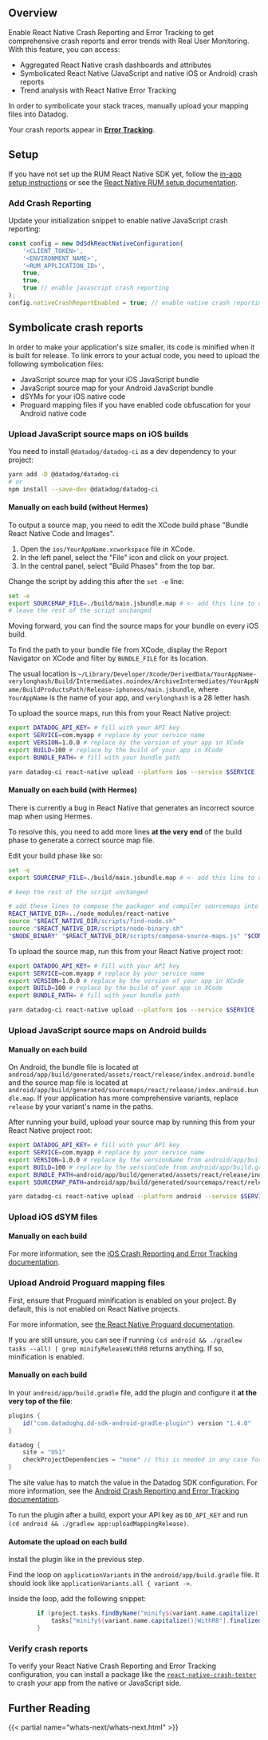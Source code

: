 ## Overview

Enable React Native Crash Reporting and Error Tracking to get comprehensive crash reports and error trends with Real User Monitoring. With this feature, you can access:

-   Aggregated React Native crash dashboards and attributes
-   Symbolicated React Native (JavaScript and native iOS or Android) crash reports
-   Trend analysis with React Native Error Tracking

In order to symbolicate your stack traces, manually upload your mapping files into Datadog.

Your crash reports appear in [**Error Tracking**][1].

## Setup

If you have not set up the RUM React Native SDK yet, follow the [in-app setup instructions][2] or see the [React Native RUM setup documentation][3].

### Add Crash Reporting

Update your initialization snippet to enable native JavaScript crash reporting:

```javascript
const config = new DdSdkReactNativeConfiguration(
    '<CLIENT_TOKEN>',
    '<ENVIRONMENT_NAME>',
    '<RUM_APPLICATION_ID>',
    true,
    true,
    true // enable javascript crash reporting
);
config.nativeCrashReportEnabled = true; // enable native crash reporting
```

## Symbolicate crash reports

In order to make your application's size smaller, its code is minified when it is built for release. To link errors to your actual code, you need to upload the following symbolication files:

-   JavaScript source map for your iOS JavaScript bundle
-   JavaScript source map for your Android JavaScript bundle
-   dSYMs for your iOS native code
-   Proguard mapping files if you have enabled code obfuscation for your Android native code

### Upload JavaScript source maps on iOS builds

You need to install `@datadog/datadog-ci` as a dev dependency to your project:

```bash
yarn add -D @datadog/datadog-ci
# or
npm install --save-dev @datadog/datadog-ci
```

#### Manually on each build (without Hermes)

To output a source map, you need to edit the XCode build phase "Bundle React Native Code and Images".

1. Open the `ios/YourAppName.xcworkspace` file in XCode.
2. In the left panel, select the "File" icon and click on your project.
3. In the central panel, select "Build Phases" from the top bar.

Change the script by adding this after the `set -e` line:

```bash
set -e
export SOURCEMAP_FILE=./build/main.jsbundle.map # <- add this line to output sourcemaps
# leave the rest of the script unchanged
```

Moving forward, you can find the source maps for your bundle on every iOS build.

To find the path to your bundle file from XCode, display the Report Navigator on XCode and filter by `BUNDLE_FILE` for its location.

The usual location is `~/Library/Developer/Xcode/DerivedData/YourAppName-verylonghash/Build/Intermediates.noindex/ArchiveIntermediates/YourAppName/BuildProductsPath/Release-iphoneos/main.jsbundle`, where `YourAppName` is the name of your app, and `verylonghash` is a 28 letter hash.

To upload the source maps, run this from your React Native project:

```bash
export DATADOG_API_KEY= # fill with your API key
export SERVICE=com.myapp # replace by your service name
export VERSION=1.0.0 # replace by the version of your app in XCode
export BUILD=100 # replace by the build of your app in XCode
export BUNDLE_PATH= # fill with your bundle path

yarn datadog-ci react-native upload --platform ios --service $SERVICE --bundle $BUNDLE_PATH --sourcemap ./build/main.jsbundle.map --release-version $VERSION --build-version $BUILD
```

#### Manually on each build (with Hermes)

There is currently a bug in React Native that generates an incorrect source map when using Hermes.

To resolve this, you need to add more lines **at the very end** of the build phase to generate a correct source map file.

Edit your build phase like so:

```bash
set -e
export SOURCEMAP_FILE=./build/main.jsbundle.map # <- add this line to output sourcemaps

# keep the rest of the script unchanged

# add these lines to compose the packager and compiler sourcemaps into one file
REACT_NATIVE_DIR=../node_modules/react-native
source "$REACT_NATIVE_DIR/scripts/find-node.sh"
source "$REACT_NATIVE_DIR/scripts/node-binary.sh"
"$NODE_BINARY" "$REACT_NATIVE_DIR/scripts/compose-source-maps.js" "$CONFIGURATION_BUILD_DIR/main.jsbundle.map" "$CONFIGURATION_BUILD_DIR/$UNLOCALIZED_RESOURCES_FOLDER_PATH/main.jsbundle.map" -o "../$SOURCEMAP_FILE"
```

To upload the source map, run this from your React Native project root:

```bash
export DATADOG_API_KEY= # fill with your API key
export SERVICE=com.myapp # replace by your service name
export VERSION=1.0.0 # replace by the version of your app in XCode
export BUILD=100 # replace by the build of your app in XCode
export BUNDLE_PATH= # fill with your bundle path

yarn datadog-ci react-native upload --platform ios --service $SERVICE --bundle $BUNDLE_PATH --sourcemap ./build/main.jsbundle.map --release-version $VERSION --build-version $BUILD
```


### Upload JavaScript source maps on Android builds

#### Manually on each build

On Android, the bundle file is located at `android/app/build/generated/assets/react/release/index.android.bundle` and the source map file is located at `android/app/build/generated/sourcemaps/react/release/index.android.bundle.map`. If your application has more comprehensive variants, replace `release` by your variant's name in the paths. 

After running your build, upload your source map by running this from your React Native project root:

```bash
export DATADOG_API_KEY= # fill with your API key
export SERVICE=com.myapp # replace by your service name
export VERSION=1.0.0 # replace by the versionName from android/app/build.gradle
export BUILD=100 # replace by the versionCode from android/app/build.gradle
export BUNDLE_PATH=android/app/build/generated/assets/react/release/index.android.bundle
export SOURCEMAP_PATH=android/app/build/generated/sourcemaps/react/release/index.android.bundle.map

yarn datadog-ci react-native upload --platform android --service $SERVICE --bundle $BUNDLE_PATH --sourcemap $SOURCEMAP_PATH --release-version $VERSION --build-version $BUILD
```


### Upload iOS dSYM files

#### Manually on each build

For more information, see the [iOS Crash Reporting and Error Tracking documentation][4].


### Upload Android Proguard mapping files

First, ensure that Proguard minification is enabled on your project. By default, this is not enabled on React Native projects.

For more information, see [the React Native Proguard documentation][5].

If you are still unsure, you can see if running `(cd android && ./gradlew tasks --all) | grep minifyReleaseWithR8` returns anything. If so, minification is enabled.

#### Manually on each build

In your `android/app/build.gradle` file, add the plugin and configure it **at the very top of the file**:

```groovy
plugins {
    id("com.datadoghq.dd-sdk-android-gradle-plugin") version "1.4.0"
}

datadog {
    site = "US1"
    checkProjectDependencies = "none" // this is needed in any case for React Native projects
}
```

The site value has to match the value in the Datadog SDK configuration. For more information, see the [Android Crash Reporting and Error Tracking documentation][6].

To run the plugin after a build, export your API key as `DD_API_KEY` and run `(cd android && ./gradlew app:uploadMappingRelease)`.

#### Automate the upload on each build

Install the plugin like in the previous step.

Find the loop on `applicationVariants` in the `android/app/build.gradle` file. It should look like `applicationVariants.all { variant ->`. 

Inside the loop, add the following snippet:

```groovy
        if (project.tasks.findByName("minify${variant.name.capitalize()}WithR8")) {
            tasks["minify${variant.name.capitalize()}WithR8"].finalizedBy { tasks["uploadMapping${variant.name.capitalize()}"] }
        }
```

### Verify crash reports

To verify your React Native Crash Reporting and Error Tracking configuration, you can install a package like the [`react-native-crash-tester`][7] to crash your app from the native or JavaScript side.

## Further Reading

{{< partial name="whats-next/whats-next.html" >}}

[1]: https://app.datadoghq.com/rum/error-tracking
[2]: https://app.datadoghq.com/rum/application/create
[3]: https://docs.datadoghq.com/real_user_monitoring/reactnative/
[4]: https://docs.datadoghq.com/real_user_monitoring/ios/crash_reporting/?tabs=cocoapods#symbolicate-crash-reports
[5]: https://reactnative.dev/docs/signed-apk-android#enabling-proguard-to-reduce-the-size-of-the-apk-optional
[6]: https://github.com/datadog/dd-sdk-android-gradle-plugin
[7]: https://github.com/cwhenderson20/react-native-crash-tester
